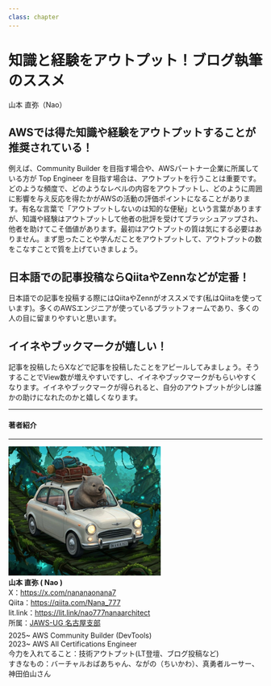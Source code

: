 ```yaml
---
class: chapter
---
```


# 知識と経験をアウトプット！ブログ執筆のススメ

<div class="flush-right">
山本 直弥（Nao）
</div>


## AWSでは得た知識や経験をアウトプットすることが推奨されている！
例えば、Community Builder を目指す場合や、AWSパートナー企業に所属している方が Top Engineer を目指す場合は、アウトプットを行うことは重要です。どのような頻度で、どのようなレベルの内容をアウトプットし、どのように周囲に影響を与え反応を得たかがAWSの活動の評価ポイントになることがあります。有名な言葉で「アウトプットしないのは知的な便秘」という言葉がありますが、知識や経験はアウトプットして他者の批評を受けてブラッシュアップされ、他者を助けてこそ価値があります。最初はアウトプットの質は気にする必要はありません。まず思ったことや学んだことをアウトプットして、アウトプットの数をこなすことで質を上げていきましょう。

## 日本語での記事投稿ならQiitaやZennなどが定番！
日本語での記事を投稿する際にはQiitaやZennがオススメです(私はQiitaを使っています)。多くのAWSエンジニアが使っているプラットフォームであり、多くの人の目に留まりやすいと思います。

## イイネやブックマークが嬉しい！
記事を投稿したらXなどで記事を投稿したことをアピールしてみましょう。そうすることでView数が増えやすいですし、イイネやブックマークがもらいやすくなります。イイネやブックマークが得られると、自分のアウトプットが少しは誰かの助けになれたのかと嬉しくなります。

<hr class="page-wrap" />

#### 著者紹介

---

<div class="author-profile">
    <img src="images/naosan.jpg" width="60%">
    <div>
        <div>
            <b>山本 直弥 ( Nao )</b></br> 
            X：<a href="https://x.com/nananaonana7">https://x.com/nananaonana7</a></br> 
            Qiita：<a href="https://qiita.com/Nana_777">https://qiita.com/Nana_777</a></br> 
            lit.link：<a href="https://qiita.com/Nana_777">https://lit.link/nao777nanaarchitect</a></br> 
            所属：<a href="https://jawsug-nagoya.connpass.com/">JAWS-UG 名古屋支部</a>
        </div>
    </div>
</div>
<p style="margin-top: 0.5em; margin-bottom: 2em;">
2025~ AWS Community Builder (DevTools) </br> 
2023~ AWS All Certifications Engineer </br> 
今力を入れてること：技術アウトプット(LT登壇、ブログ投稿など) </br> 
すきなもの：バーチャルおばあちゃん、ながの（ちいかわ）、真勇者ルーサー、神田伯山さん </br> 
</p>